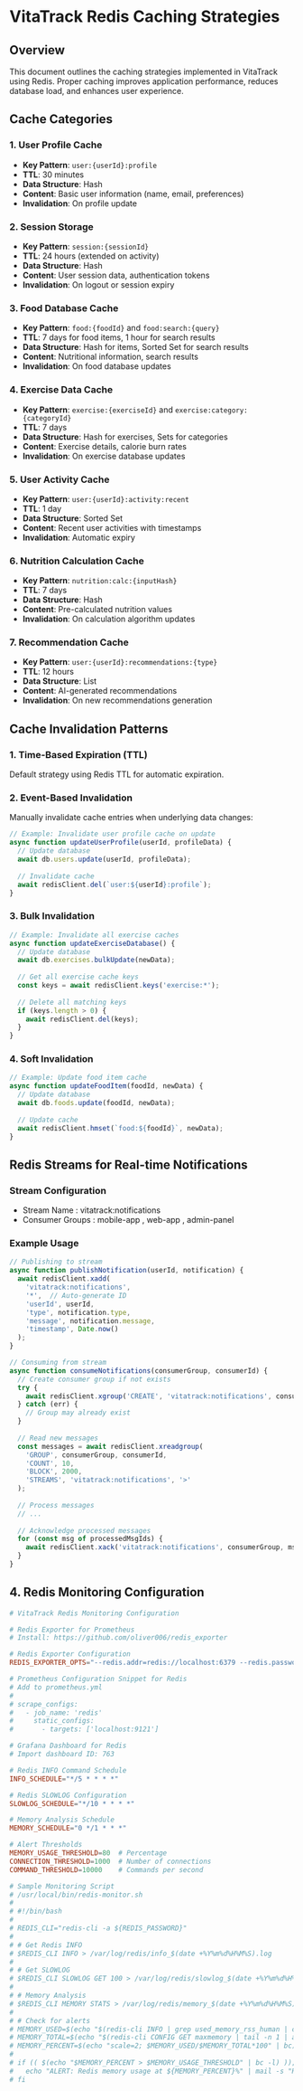 # VitaTrack Redis Caching Strategies

## Overview

This document outlines the caching strategies implemented in VitaTrack using Redis. Proper caching improves application performance, reduces database load, and enhances user experience.

## Cache Categories

### 1. User Profile Cache

- **Key Pattern**: `user:{userId}:profile`
- **TTL**: 30 minutes
- **Data Structure**: Hash
- **Content**: Basic user information (name, email, preferences)
- **Invalidation**: On profile update

### 2. Session Storage

- **Key Pattern**: `session:{sessionId}`
- **TTL**: 24 hours (extended on activity)
- **Data Structure**: Hash
- **Content**: User session data, authentication tokens
- **Invalidation**: On logout or session expiry

### 3. Food Database Cache

- **Key Pattern**: `food:{foodId}` and `food:search:{query}`
- **TTL**: 7 days for food items, 1 hour for search results
- **Data Structure**: Hash for items, Sorted Set for search results
- **Content**: Nutritional information, search results
- **Invalidation**: On food database updates

### 4. Exercise Data Cache

- **Key Pattern**: `exercise:{exerciseId}` and `exercise:category:{categoryId}`
- **TTL**: 7 days
- **Data Structure**: Hash for exercises, Sets for categories
- **Content**: Exercise details, calorie burn rates
- **Invalidation**: On exercise database updates

### 5. User Activity Cache

- **Key Pattern**: `user:{userId}:activity:recent`
- **TTL**: 1 day
- **Data Structure**: Sorted Set
- **Content**: Recent user activities with timestamps
- **Invalidation**: Automatic expiry

### 6. Nutrition Calculation Cache

- **Key Pattern**: `nutrition:calc:{inputHash}`
- **TTL**: 7 days
- **Data Structure**: Hash
- **Content**: Pre-calculated nutrition values
- **Invalidation**: On calculation algorithm updates

### 7. Recommendation Cache

- **Key Pattern**: `user:{userId}:recommendations:{type}`
- **TTL**: 12 hours
- **Data Structure**: List
- **Content**: AI-generated recommendations
- **Invalidation**: On new recommendations generation

## Cache Invalidation Patterns

### 1. Time-Based Expiration (TTL)

Default strategy using Redis TTL for automatic expiration.

### 2. Event-Based Invalidation

Manually invalidate cache entries when underlying data changes:

```javascript
// Example: Invalidate user profile cache on update
async function updateUserProfile(userId, profileData) {
  // Update database
  await db.users.update(userId, profileData);
  
  // Invalidate cache
  await redisClient.del(`user:${userId}:profile`);
}

```

### 3. Bulk Invalidation

```javascript
// Example: Invalidate all exercise caches
async function updateExerciseDatabase() {
  // Update database
  await db.exercises.bulkUpdate(newData);
  
  // Get all exercise cache keys
  const keys = await redisClient.keys('exercise:*');
  
  // Delete all matching keys
  if (keys.length > 0) {
    await redisClient.del(keys);
  }
}
```

### 4. Soft Invalidation

```javascript
// Example: Update food item cache
async function updateFoodItem(foodId, newData) {
  // Update database
  await db.foods.update(foodId, newData);
  
  // Update cache
  await redisClient.hmset(`food:${foodId}`, newData);
}
```

## Redis Streams for Real-time Notifications
### Stream Configuration
- Stream Name : vitatrack:notifications
- Consumer Groups : mobile-app , web-app , admin-panel
### Example Usage

```javascript
// Publishing to stream
async function publishNotification(userId, notification) {
  await redisClient.xadd(
    'vitatrack:notifications', 
    '*',  // Auto-generate ID
    'userId', userId,
    'type', notification.type,
    'message', notification.message,
    'timestamp', Date.now()
  );
}

// Consuming from stream
async function consumeNotifications(consumerGroup, consumerId) {
  // Create consumer group if not exists
  try {
    await redisClient.xgroup('CREATE', 'vitatrack:notifications', consumerGroup, '$', 'MKSTREAM');
  } catch (err) {
    // Group may already exist
  }
  
  // Read new messages
  const messages = await redisClient.xreadgroup(
    'GROUP', consumerGroup, consumerId,
    'COUNT', 10,
    'BLOCK', 2000,
    'STREAMS', 'vitatrack:notifications', '>'
  );
  
  // Process messages
  // ...
  
  // Acknowledge processed messages
  for (const msg of processedMsgIds) {
    await redisClient.xack('vitatrack:notifications', consumerGroup, msg);
  }
}
```


## 4. Redis Monitoring Configuration

```conf:f%3A%5CAditya%5C%F0%9F%8C%BF%20VitaTrack%5CWebsite%5Cdatabase%5Credis%5Cmonitoring.conf
# VitaTrack Redis Monitoring Configuration

# Redis Exporter for Prometheus
# Install: https://github.com/oliver006/redis_exporter

# Redis Exporter Configuration
REDIS_EXPORTER_OPTS="--redis.addr=redis://localhost:6379 --redis.password=${REDIS_PASSWORD}"

# Prometheus Configuration Snippet for Redis
# Add to prometheus.yml
#
# scrape_configs:
#   - job_name: 'redis'
#     static_configs:
#       - targets: ['localhost:9121']

# Grafana Dashboard for Redis
# Import dashboard ID: 763

# Redis INFO Command Schedule
INFO_SCHEDULE="*/5 * * * *"

# Redis SLOWLOG Configuration
SLOWLOG_SCHEDULE="*/10 * * * *"

# Memory Analysis Schedule
MEMORY_SCHEDULE="0 */1 * * *"

# Alert Thresholds
MEMORY_USAGE_THRESHOLD=80  # Percentage
CONNECTION_THRESHOLD=1000  # Number of connections
COMMAND_THRESHOLD=10000    # Commands per second

# Sample Monitoring Script
# /usr/local/bin/redis-monitor.sh
#
# #!/bin/bash
# 
# REDIS_CLI="redis-cli -a ${REDIS_PASSWORD}"
# 
# # Get Redis INFO
# $REDIS_CLI INFO > /var/log/redis/info_$(date +%Y%m%d%H%M%S).log
# 
# # Get SLOWLOG
# $REDIS_CLI SLOWLOG GET 100 > /var/log/redis/slowlog_$(date +%Y%m%d%H%M%S).log
# 
# # Memory Analysis
# $REDIS_CLI MEMORY STATS > /var/log/redis/memory_$(date +%Y%m%d%H%M%S).log
# 
# # Check for alerts
# MEMORY_USED=$(echo "$(redis-cli INFO | grep used_memory_rss_human | cut -d ':' -f2 | sed 's/[^0-9.]//g')")
# MEMORY_TOTAL=$(echo "$(redis-cli CONFIG GET maxmemory | tail -n 1 | awk '{print $1/1024/1024/1024}')")
# MEMORY_PERCENT=$(echo "scale=2; $MEMORY_USED/$MEMORY_TOTAL*100" | bc)
# 
# if (( $(echo "$MEMORY_PERCENT > $MEMORY_USAGE_THRESHOLD" | bc -l) )); then
#   echo "ALERT: Redis memory usage at ${MEMORY_PERCENT}%" | mail -s "Redis Memory Alert" admin@vitatrack.com
# fi